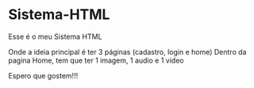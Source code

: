# Sistema-HTML

Esse é o meu Sistema HTML

Onde a ideia principal é ter 3 páginas (cadastro, login e home)
Dentro da pagina Home, tem que ter 1 imagem, 1 audio e 1 video

Espero que gostem!!!

